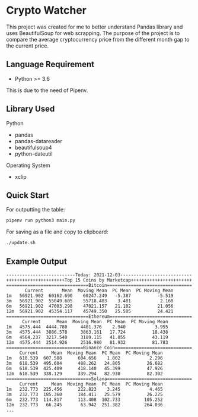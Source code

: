 # Crypto Watcher

This project was created for me to better understand Pandas library and uses
BeautifulSoup for web scrapping. The purpose of the project is to compare the
average cryptocurrency price from the different month gap to the current price.

## Language Requirement

- Python >= 3.6

This is due to the need of Pipenv.

## Library Used

Python

- pandas
- pandas-datareader
- beautifulsoup4
- python-dateutil

Operating System

- xclip

## Quick Start

For outputting the table:

```bash
pipenv run python3 main.py
```

For saving as a file and copy to clipboard:

```bash
./update.sh
```

## Example Output

```
--------------------------Today: 2021-12-03---------------------------
++++++++++++++++++++++Top 15 Coins by Marketcap+++++++++++++++++++++++
===============================Bitcoin================================
       Current       Mean  Moving Mean  PC Mean  PC Moving Mean
1m   56921.902  60162.690    60247.249   -5.387          -5.519
3m   56921.902  55049.605    55718.403    3.401           2.160
6m   56921.902  47003.298    47021.157   21.102          21.056
12m  56921.902  45354.117    45749.350   25.505          24.421
===============================Ethereum===============================
      Current      Mean  Moving Mean  PC Mean  PC Moving Mean
1m   4575.444  4444.780     4401.376    2.940           3.955
3m   4575.444  3886.578     3863.161   17.724          18.438
6m   4564.237  3217.540     3189.115   41.855          43.119
12m  4575.444  2514.926     2516.980   81.932          81.783
=============================Binance Coin=============================
     Current     Mean  Moving Mean  PC Mean  PC Moving Mean
1m   618.539  607.588      604.656    1.802           2.296
3m   618.539  495.604      488.262   24.805          26.682
6m   618.539  425.409      418.140   45.399          47.926
12m  618.539  338.129      339.294   82.930          82.302
================================Solana================================
     Current     Mean  Moving Mean  PC Mean  PC Moving Mean
1m   232.773  225.456      222.823    3.245           4.465
3m   232.773  185.360      184.411   25.579          26.225
6m   232.773  114.817      113.408  102.733         105.252
12m  232.773   66.245       63.942  251.382         264.036
...
```
